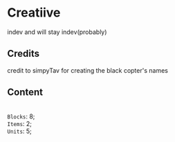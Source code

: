 # Creatiive
indev and will stay indev(probably)

## Credits
credit to simpyTav for creating the black copter's names

## Content
<br>`Blocks`: 8;
<br>`Items`: 2;
<br>`Units`: 5;
